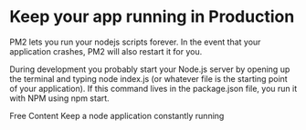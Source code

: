 # Keep your app running in Production

PM2 lets you run your nodejs scripts forever. In the event that your application crashes, PM2 will also restart it for you.

During development you probably start your Node.js server by opening up the terminal and typing node index.js (or whatever file is the starting point of your application). If this command lives in the package.json file, you run it with NPM using npm start.

<ResourceGroupTitle>Free Content</ResourceGroupTitle>
<BadgeLink badgeText='Website' colorScheme="yellow" href='https://maximorlov.com/start-node-js-in-production/'>Keep a node application constantly running</BadgeLink>

